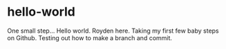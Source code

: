# hello-world
One small step...
Hello world. Royden here. Taking my first few baby steps on Github. Testing out how to make a branch and commit.

